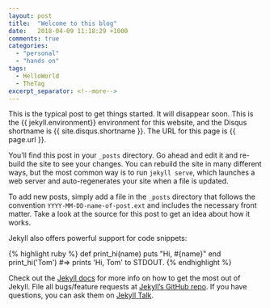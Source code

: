 ```yaml
---
layout: post
title:  "Welcome to this blog"
date:   2018-04-09 11:18:29 +1000
comments: true
categories:
  - "personal"
  - "hands on"
tags:
  - HelloWorld
  - TheTag
excerpt_separator: <!--more-->
---
```

This is the typical post to get things started. It will disappear soon. This is the {{ jekyll.environment}} environment for this website, and the Disqus shortname is {{ site.disqus.shortname }}. The URL for this page is {{ page.url }}.
<!--more-->

You’ll find this post in your `_posts` directory. Go ahead and edit it and re-build the site to see your changes. You can rebuild the site in many different ways, but the most common way is to run `jekyll serve`, which launches a web server and auto-regenerates your site when a file is updated.

To add new posts, simply add a file in the `_posts` directory that follows the convention `YYYY-MM-DD-name-of-post.ext` and includes the necessary front matter. Take a look at the source for this post to get an idea about how it works.

Jekyll also offers powerful support for code snippets:

{% highlight ruby %}
def print_hi(name)
  puts "Hi, #{name}"
end
print_hi('Tom')
#=> prints 'Hi, Tom' to STDOUT.
{% endhighlight %}

Check out the [Jekyll docs][jekyll-docs] for more info on how to get the most out of Jekyll. File all bugs/feature requests at [Jekyll’s GitHub repo][jekyll-gh]. If you have questions, you can ask them on [Jekyll Talk][jekyll-talk].

[jekyll-docs]: https://jekyllrb.com/docs/home
[jekyll-gh]:   https://github.com/jekyll/jekyll
[jekyll-talk]: https://talk.jekyllrb.com/
